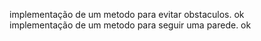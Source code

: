 implementação de um metodo para evitar obstaculos. ok <br/>
implementação de um metodo para seguir uma parede. ok
